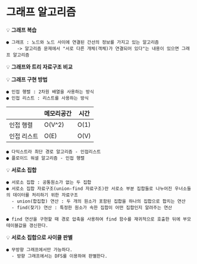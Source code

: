 # 그래프 알고리즘

💡 **그래프 복습**

    ● 그래프 : 노드와 노드 사이에 연결된 간선의 정보를 가지고 있는 알고리즘  
        -> 알고리즘 문제에서 "서로 다른 개체(객체)가 연결되어 있다"는 내용이 있으면 그래프 알고리즘


💡 **그래프와 트리 자료구조 비교**  


💡 **그래프 구현 방법**  

    ● 인접 행렬 : 2차원 배열을 사용하는 방식  
    ● 인접 리스트 : 리스트를 사용하는 방식  
  
  |  |메모리공간|시간|
  |------|---|---|
  |인접 행렬|O(V^2)|O(1)|
  |인접 리스트|O(E)|O(V)|
  
    ● 다익스트라 최단 경로 알고리즘 - 인접리스트
    ● 플로이드 워셜 알고리즘 - 인접 행렬  
  

  💡 **서로소 집합**  
  
    ● 서로소 집합 : 공통원소가 없는 두 집합  
    ● 서로소 집합 자료구조(union-find 자료구조)란 서로소 부분 집합들로 나누어진 우너소들의 데이터를 처리하기 위한 자료구조  
      - union(합집합) 연산 : 두 개의 원소가 포함된 집합을 하나의 집합으로 합치는 연산  
      - find(찾기) 연산 : 특정한 원소가 속한 집합이 어떤 집합인지 알려주는 연산  
        
    ● find 연산을 구현할 때 경로 압축을 사용하여 find 함수를 재귀적으로 호출한 뒤에 부모 테이블값을 갱신한다.  
  
  
  💡 **서로소 집합으로 사이클 판별**  
  
    ● 무방향 그래프에서만 가능하다.
      - 방향 그래프에서는 DFS를 이용하여 판별한다.

